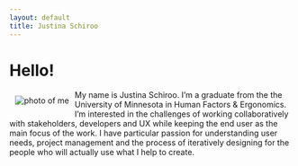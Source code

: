 ```yaml
---
layout: default
title: Justina Schiroo
---
```

# Hello! #

<img style="float: left; padding: 10px;"
 src="{{ site.url }}/assets/self.jpg"
 title="photo of me">

My name is Justina Schiroo. I’m a graduate from the the University of Minnesota in Human Factors & Ergonomics. I’m interested in the challenges of working collaboratively with stakeholders, developers and UX while keeping the end user as the main focus of the work. I have particular passion for understanding user needs, project management and the process of iteratively designing for the people who will actually use what I help to create.

<div style="clear: right"></div>
